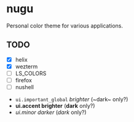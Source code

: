 # nugu

Personal color theme for various applications.

## TODO

* [x] helix
* [x] wezterm
* [ ] LS\_COLORS
* [ ] firefox
* [ ] nushell

* `ui.important_global` *brighter* (~dark~ only?)
* __ui.accent brighter__ (**dark** only?)
* _ui.minor darker_ (<em>dark</em> only?)
